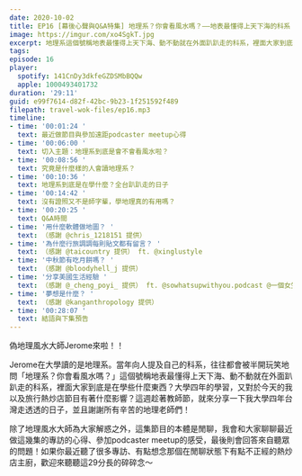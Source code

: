 ```yaml
---
date: 2020-10-02
title: EP16 [幕後心聲與Q&A特集] 地理系？你會看風水嗎？——地表最懂得上天下海的科系
image: https://imgur.com/xo4SgkT.jpg
excerpt: 地理系這個號稱地表最懂得上天下海、動不動就在外面趴趴走的科系，裡面大家到底是在學些什麼東西？大學四年的學習，又對於今天的我以及旅行熱炒店節目有著什麼影響？這週趁著教師節，就來分享一下我大學四年台灣走透透的日子，並且謝謝所有辛苦的地理老師們！
tags:
episode: 16
player:
  spotify: 141CnDy3dkfeGZDSMbBQQw
  apple: 1000493401732
duration: '29:11'
guid: e99f7614-d82f-42bc-9b23-1f251592f489
filepath: travel-wok-files/ep16.mp3
timeline:
- time: '00:01:24 '
  text: 最近做節目與參加遠距podcaster meetup心得
- time: '00:06:00 '
  text: 切入主題：地理系到底是會不會看風水啦？
- time: '00:08:56 '
  text: 究竟是什麼樣的人會讀地理系？
- time: '00:10:36 '
  text: 地理系到底是在學什麼？全台趴趴走的日子
- time: '00:14:42 '
  text: 沒有證照又不是師字輩，學地理真的有用嗎？
- time: '00:20:25 '
  text: Q&A時間
- time: '用什麼軟體做地圖？ '
  text: （感謝 @chris_1218151 提供）
- time: '為什麼行旅調調每則貼文都有留言？ '
  text: （感謝 @taicountry 提供） ft. @xinglustyle
- time: '中秋節有吃月餅嗎？ '
  text: （感謝 @bloodyhell_j 提供）
- time: '分享美國生活經驗 '
  text: （感謝 @_cheng_poyi_ 提供） ft. @sowhatsupwithyou.podcast @一個女生的世界漂流
- time: '夢想是什麼？ '
  text: （感謝 @kanganthropology 提供）
- time: '00:28:07 '
  text: 結語與下集預告
---
```


偽地理風水大師Jerome來啦！！

Jerome在大學讀的是地理系。當年向人提及自己的科系，往往都會被半開玩笑地問「地理系？你會看風水嗎？」這個號稱地表最懂得上天下海、動不動就在外面趴趴走的科系，裡面大家到底是在學些什麼東西？大學四年的學習，又對於今天的我以及旅行熱炒店節目有著什麼影響？這週趁著教師節，就來分享一下我大學四年台灣走透透的日子，並且謝謝所有辛苦的地理老師們！

除了地理風水大師為大家解惑之外，這集節目的本體是閒聊，我會和大家聊聊最近做這幾集的專訪的心得、參加podcaster meetup的感受，最後則會回答來自聽眾的問題！如果你最近聽了很多專訪、有點想念那個在閒聊狀態下有點不正經的熱炒店主廚，歡迎來聽聽這29分長的碎碎念～



